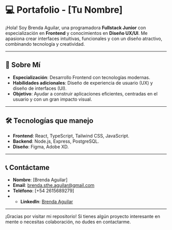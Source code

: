 # 💻 Portafolio - [Tu Nombre]  

¡Hola! Soy Brenda Aguilar, una programadora **Fullstack Junior** con especialización en **Frontend** y conocimientos en **Diseño UX/UI**. Me apasiona crear interfaces intuitivas, funcionales y con un diseño atractivo, combinando tecnología y creatividad.  

---

## 🚀 Sobre Mí  
- **Especialización**: Desarrollo Frontend con tecnologías modernas.  
- **Habilidades adicionales**: Diseño de experiencia de usuario (UX) y diseño de interfaces (UI).  
- **Objetivo**: Ayudar a construir aplicaciones eficientes, centradas en el usuario y con un gran impacto visual.  

---

## 🛠 Tecnologías que manejo  
- **Frontend**: React, TypeScript, Tailwind CSS, JavaScript.  
- **Backend**: Node.js, Express, PostgreSQL.  
- **Diseño**: Figma, Adobe XD.  

---

## 📞 Contáctame  
- **Nombre**: [Brenda Aguilar]  
- **Email**: [brenda.sthe.aguilar@gmail.com](mailto:brenda.sthe.aguilar@gmail.com)  
- **Teléfono**: [+54 2615689279]
-  - **LinkedIn**: [Brenda Aguilar](https://ar.linkedin.com/in/brenda-aguilar-a8797a26b) 
---

¡Gracias por visitar mi repositorio! Si tienes algún proyecto interesante en mente o necesitas colaboración, no dudes en contactarme.
